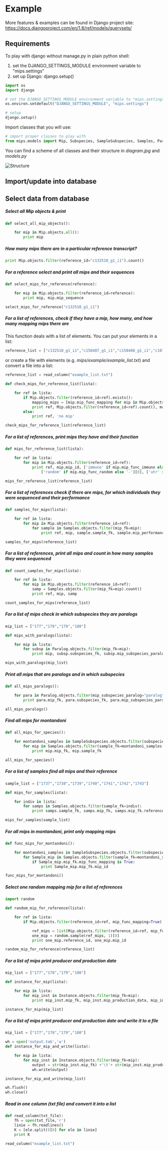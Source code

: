 
# Example


More features & examples can be found in Django project site:
https://docs.djangoproject.com/en/1.8/ref/models/querysets/

## Requirements

To play with django without manage.py in plain python shell:

1. set the DJANGO_SETTINGS_MODULE environment variable to "mips.settings"
2. set up Django: django.setup()


```python
import os
import django

# set the DJANGO_SETTINGS_MODULE environment variable to "mips.settings"
os.environ.setdefault("DJANGO_SETTINGS_MODULE", "mips.settings")

# setup
django.setup()
```

Import classes that you will use:

```python
# import proper classes to play with
from mips.models import Mip, Subspecies, SampleSubspecies, Samples, Paralog, Instance
```

You can find a scheme of all classes and their structure in *diagram.jpg* and *models.py*

![Structure](diagram.jpg)

## Import/update into database


## Select data from database


##### Select all Mip objects & print

```python
def select_all_mip_objects():

    for mip in Mip.objects.all():
        print mip
```

##### How many mips there are in a particular reference transcript?

```python
print Mip.objects.filter(reference_id="c132510_g1_i1").count()
```

##### For a reference select and print all mips and their sequences

```python
def select_mips_for_reference(reference):

    for mip in Mip.objects.filter(reference_id=reference):
        print mip, mip.mip_sequence

select_mips_for_reference("c132510_g1_i1")
```

##### For a list of references, check if they have a mip, how many, and how many mapping mips there are

This function deals with a list of elements.
You can put your elements in a list:

```python
reference_list = ["c132510_g1_i1","c150407_g1_i1","c150408_g1_i1","c107721_g1_i1","c129997_g1_i1", "c129907_g1_i1","c130723_g1_i1"]
```

or create a file with elements (e.g. *mips/example/example_list.txt*) and convert a file into a list:

```python
reference_list = read_column("example_list.txt")
```

```python
def check_mips_for_reference_list(lista):

    for ref in lista:
        if Mip.objects.filter(reference_id=ref).exists():
            mapping_mips = [mip.mip_func_mapping for mip in Mip.objects.filter(reference_id=ref)].count(True)
            print ref, Mip.objects.filter(reference_id=ref).count(), mapping_mips
        else:
            print ref, 'no mip'

check_mips_for_reference_list(reference_list)
```

##### For a list of references, print mips they have and their function

```python
def mips_for_reference_list(lista):

    for ref in lista:
        for mip in Mip.objects.filter(reference_id=ref):
            print ref, mip.mip_id, ['immuno' if mip.mip_func_immuno else '-'][0], ['mapping' if mip.mip_func_mapping else '-'][0], \
                ['random' if mip.mip_func_random else '-'][0], ['utr' if mip.mip_func_utr else '-'][0]

mips_for_reference_list(reference_list)
```

##### For a list of references check if there are mips, for which individuals they were sequenced and their performance

```python
def samples_for_mips(lista):

    for ref in lista:
        for mip in Mip.objects.filter(reference_id=ref):
            for sample in Samples.objects.filter(mip_fk=mip):
                print ref, mip, sample.sample_fk, sample.mip_performance

samples_for_mips(reference_list)
```

##### For a list of references, print all mips and count in how many samples they were sequenced

```python
def count_samples_for_mips(lista):

    for ref in lista:
        for mip in Mip.objects.filter(reference_id=ref):
            samp = Samples.objects.filter(mip_fk=mip).count()
            print ref, mip, samp

count_samples_for_mips(reference_list)
```

##### For a list of mips check in which subspecies they are paralogs

```python
mip_list = ["177","178","179","180"]

def mips_with_paralogs(lista):

    for mip in lista:
        for subsp in Paralog.objects.filter(mip_fk=mip):
            print mip, subsp.subspecies_fk, subsp.mip_subspecies_paralog

mips_with_paralogs(mip_list)
```

##### Print all mips that are paralogs and in which subspecies

```python
def all_mips_paralogs():

    for para in Paralog.objects.filter(mip_subspecies_paralog="paralog"):
        print para.mip_fk, para.subspecies_fk, para.mip_subspecies_paralog

all_mips_paralogs()
```

##### Find all mips for montandoni

```python
def all_mips_for_species():

    for montandoni_samples in SampleSubspecies.objects.filter(subspecies_fk="montandoni"):
        for mip in Samples.objects.filter(sample_fk=montandoni_samples.sample_id):
            print mip.mip_fk, mip.sample_fk

all_mips_for_species()
```

##### For a list of samples find all mips and their reference 

```python
sample_list = ["1737","1738","1739","1740","1741","1742","1743"]

def mips_for_samples(lista):

    for indiv in lista:
        for samps in Samples.objects.filter(sample_fk=indiv):
            print samps.sample_fk, samps.mip_fk, samps.mip_fk.reference_id

mips_for_samples(sample_list)
```

##### For all mips in montandoni, print only mapping mips

```python
def func_mips_for_montandoni():

    for montandoni_samples in SampleSubspecies.objects.filter(subspecies_fk="montandoni"):
        for Sample_mip in Samples.objects.filter(sample_fk=montandoni_samples.sample_id):
            if Sample_mip.mip_fk.mip_func_mapping is True:
                print Sample_mip.mip_fk.mip_id

func_mips_for_montandoni()
```

##### Select one random mapping mip for a list of references

```python
import random

def random_mip_for_reference(lista):

    for ref in lista:
        if Mip.objects.filter(reference_id=ref, mip_func_mapping=True).exists():

            ref_mips = list(Mip.objects.filter(reference_id=ref, mip_func_mapping=True))
            one_mip = random.sample(ref_mips, 1)[0]
            print one_mip.reference_id, one_mip.mip_id

random_mip_for_reference(reference_list)
```

##### For a list of mips print producer and production date

```python
mip_list = ["177","178","179","180"]

def instance_for_mip(lista):

    for mip in lista:
        for mip_inst in Instance.objects.filter(mip_fk=mip):
            print mip_inst.mip_fk, mip_inst.mip_production_data, mip_inst.mip_producer

instance_for_mip(mip_list)
```

##### For a list of mips print producer and production date and write it to a file

```python
mip_list = ["177","178","179","180"]

wh = open('output.tab','w')
def instance_for_mip_and_write(lista):

    for mip in lista:
        for mip_inst in Instance.objects.filter(mip_fk=mip):
            output = str(mip_inst.mip_fk) +'\t'+ str(mip_inst.mip_production_data) +'\t'+ str(mip_inst.mip_producer)+'\n'
            wh.write(output)

instance_for_mip_and_write(mip_list)

wh.flush()
wh.close()
```

##### Read in one column (txt file) and convert it into a list

```python
def read_column(txt_file):
    fh = open(txt_file,'r')
    linie = fh.readlines()
    K = [ele.split()[0] for ele in linie]
    print K

read_column("example_list.txt")
```


